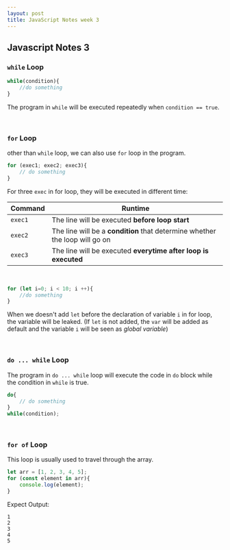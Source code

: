 ```yaml
---
layout: post
title: JavaScript Notes week 3
---
```


## Javascript Notes 3

### `while` Loop
```javascript
while(condition){
    //do something
}
```
The program in `while` will be executed repeatedly when `condition == true`.

<br>

### `for` Loop
other than `while` loop, we can also use `for` loop in the program.
```javascript
for (exec1; exec2; exec3){
    // do something
}
```
For three `exec` in for loop, they will be executed in different time:
<div class="datatable-begin"></div>

Command|Runtime 
-------|---------
`exec1`|The line will be executed **before loop start**
`exec2`|The line will be a **condition** that determine whether the loop will go on
`exec3`|The line will be executed **everytime after loop is executed**

<div class="datatable-end"></div>

<br>

```javascript
for (let i=0; i < 10; i ++){
    //do something
} 
```
When we doesn't add `let` before the declaration of variable `i` in for loop, the variable will be leaked. (If `let` is not added, the `var` will be added as default and the variable `i` will be seen as *global variable*)


<br>

### `do ... while` Loop
The program in `do ... while` loop will execute the code in `do` block while the condition in `while` is true.
```javascript
do{
    // do something
}
while(condition);
```

<br>

### `for of` Loop
This loop is usually used to travel through the array.
```javascript
let arr = [1, 2, 3, 4, 5];
for (const element in arr){
    console.log(element);
}
```

Expect Output:

```
1
2
3
4
5
```
